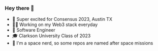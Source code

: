 ### Hey there 👋
- 📅 Super excited for Consensus 2023, Austin TX
- 👨‍💻 Working on my Web3 stack everyday
- 🗽 Software Engineer
- 🎓 Clarkson University Class of 2023
- 🔭 I'm a space nerd, so some repos are named after space missions


<!--
**maximus-powers/maximus-powers** is a ✨ _special_ ✨ repository because its `README.md` (this file) appears on your GitHub profile.

Here are some ideas to get you started:

-  I’m currently working on ...
- 🌱 I’m currently learning ...
- 👯 I’m looking to collaborate on ...
- 🤔 I’m looking for help with ...
- 💬 Ask me about ...
- 📫 How to reach me: ...
- 😄 Pronouns: ...
- ⚡ Fun fact: ...
-->
